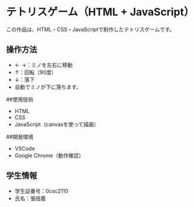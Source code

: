 # テトリスゲーム（HTML + JavaScript）

この作品は、HTML・CSS・JavaScriptで制作したテトリスゲームです。

## 操作方法
- ← →：ミノを左右に移動
- ↑：回転（90度）
- ↓：落下
- 自動でミノが下に落ちます。

##使用技術
- HTML
- CSS
- JavaScript（canvasを使って描画）

##開発環境
- VSCode
- Google Chrome（動作確認）

## 学生情報
- 学生証番号：0csc2110
- 氏名：張倍嘉
